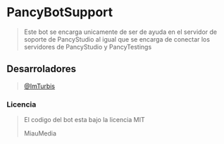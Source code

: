 # PancyBotSupport
> Este bot se encarga unicamente de ser de ayuda en el servidor de soporte de PancyStudio al igual que se encarga de conectar los servidores de PancyStudio y PancyTestings

## Desarroladores 
> [@ImTurbis](https://github.com/ImTurbis)

### Licencia
> El codigo del bot esta bajo la licencia MIT
> 
> MiauMedia 